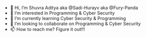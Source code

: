 - 👋 Hi, I’m Shuvra Aditya aka @Sadi-Hurayv aka @Fury-Panda
- 👀 I’m interested in Programming & Cyber Security
- 🌱 I’m currently learning Cyber Security & Programming
- 💞️ I’m looking to collaborate on Programming & Cyber Security
- 📫 How to reach me? Figure it out!!!

<!---
Sadi-Hurayv/Sadi-Hurayv is a ✨ special ✨ repository because its `README.md` (this file) appears on your GitHub profile.
You can click the Preview link to take a look at your changes.
--->
